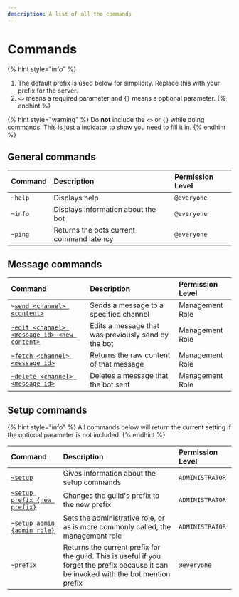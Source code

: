 ```yaml
---
description: A list of all the commands
---
```


# Commands

{% hint style="info" %}

1. The default prefix is used below for simplicity. Replace this with your prefix for the server.
2. `<>` means a required parameter and `{}` means a optional parameter.
{% endhint %}

{% hint style="warning" %}
Do **not** include the `<>` or `{}` while doing commands. This is just a indicator to show you need to fill it in.
{% endhint %}

## General commands

| Command | Description | Permission Level |
| :--- | :--- | :--- |
| `~help` | Displays help | `@everyone` |
| `~info` | Displays information about the bot | `@everyone` |
| `~ping` | Returns the bots current command latency | `@everyone` |

## Message commands

| Command | Description | Permission Level |
| :--- | :--- | :--- |
| `~`[`send <channel> <content>`](messages.md#sending-messages) | Sends a message to a specified channel | Management Role |
| [`~edit <channel> <message id> <new content>`](messages.md#editing-messages) | Edits a message that was previously send by the bot | Management Role |
| [`~fetch <channel> <message id>`](messages.md#fetching-messages) | Returns the raw content of that message | Management Role |
| [`~delete <channel> <message id>`](messages.md#deleting-messages) | Deletes a message that the bot sent | Management Role |

## Setup commands

{% hint style="info" %}
All commands below will return the current setting if the optional parameter is not included.
{% endhint %}

| Command | Description | Permission Level |
| :--- | :--- | :--- |
| [`~setup`](../startup/setup/config.md) | Gives information about the setup commands | `ADMINISTRATOR` |
| [`~setup prefix {new prefix}`](../startup/setup/config.md#prefix) | Changes the guild's prefix to the new prefix. | `ADMINISTRATOR` |
| [`~setup admin {admin role}`](../startup/setup/config.md#management-role) | Sets the administrative role, or as is more commonly called, the management role | `ADMINISTRATOR` |
| `~prefix` | Returns the current prefix for the guild. This is useful if you forget the prefix because it can be invoked with the bot mention prefix | `@everyone` |
